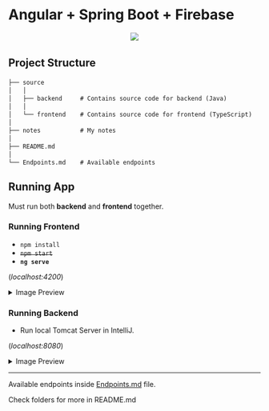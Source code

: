 # Angular + Spring Boot + Firebase

<p align = "center">
<img src="https://miro.medium.com/v2/resize:fit:785/0*69C4SWVvcLAc4xYm.png" width="70%">
</p>

## Project Structure

```
├── source
│   │
│   ├── backend     # Contains source code for backend (Java)
│   │
│   └── frontend    # Contains source code for frontend (TypeScript)
│
├── notes           # My notes
│
├── README.md
│
└── Endpoints.md    # Available endpoints
```

## Running App

Must run both __backend__ and __frontend__ together.

### Running Frontend

- `npm install`
- ~~`npm start`~~
- __`ng serve`__

(_localhost:4200_)

<details>
<summary>Image Preview</summary>
<img src = "./notes/preview/frontend.png">
</details>

### Running Backend

- Run local Tomcat Server in IntelliJ. 

(_localhost:8080_)

<details>
<summary>Image Preview</summary>
<img src = "./notes/preview/backend.PNG">
</details>

<hr/>

Available endpoints inside <a href="./Endpoints.md">Endpoints.md</a> file.

Check folders for more in README.md